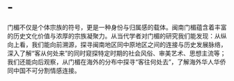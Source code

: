 # -
门楣不仅是个体宗族的符号，更是一种身份与归属感的载体。闽南门楣蕴含着丰富的历史文化价值与浓厚的宗族凝聚力。从当代学者对门楣的研究我们能发现：从纵向上看，我们能向前溯源，探寻闽南地区同中原地区之间的连接与历史发展脉络，深入了解“客从何处来”的同时窥探特定时期的社会风俗、审美艺术、思想主流等；我们还能向后观察，从门楣在海外的分布中探寻“客往何处去”，了解海外华人华侨同中国不可分割情感连接。
